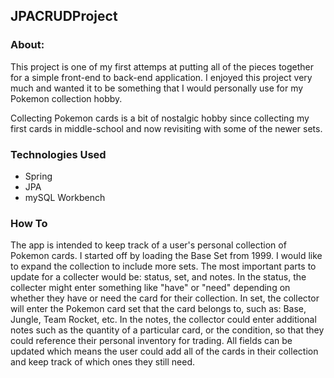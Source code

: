 ## JPACRUDProject

### About: 
This project is one of my first attemps at putting all of the pieces together for a simple front-end to back-end application.
I enjoyed this project very much and wanted it to be something that I would personally use for my Pokemon collection hobby.

Collecting Pokemon cards is a bit of nostalgic hobby since collecting my first cards in middle-school and now revisiting with 
some of the newer sets.

### Technologies Used 
- Spring
- JPA
- mySQL Workbench

### How To
The app is intended to keep track of a user's personal collection of Pokemon cards.  I started off by loading the Base Set from 1999.
I would like to expand the collection to include more sets.  The most important parts to update for a collecter would be: status,
set, and notes.  In the status, the collecter might enter something like "have" or "need" depending on whether they have or
need the card for their collection.  In set, the collector will enter the Pokemon card set that the card belongs to, such as: Base,
Jungle, Team Rocket, etc.  In the notes, the collector could enter additional notes such as the quantity of a particular card, or the
condition, so that they could reference their personal inventory for trading.  All fields can be updated which means the user could
add all of the cards in their collection and keep track of which ones they still need.
